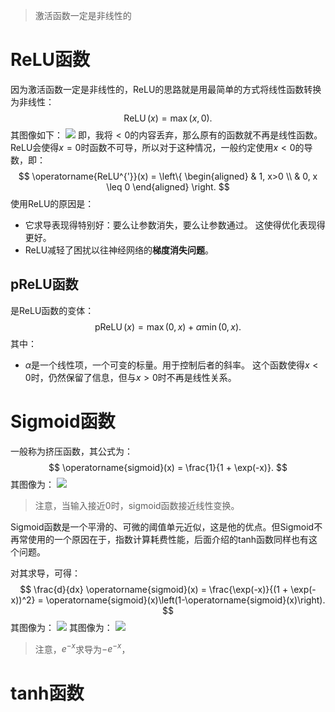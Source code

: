 > 激活函数一定是非线性的

# ReLU函数
因为激活函数一定是非线性的，ReLU的思路就是用最简单的方式将线性函数转换为非线性：
$$
\operatorname{ReLU}(x) = \max(x, 0).
$$
其图像如下：
![](Pasted%20image%2020230806165744.png|500)
即，我将$<0$的内容丢弃，那么原有的函数就不再是线性函数。ReLU会使得$x=0$时函数不可导，所以对于这种情况，一般约定使用$x<0$的导数，即：
$$
\operatorname{ReLU^{'}}(x) =
\left\{
	\begin{aligned} 
		 & 1, x>0  \\ 
		& 0, x \leq 0
	\end{aligned} 
\right.
$$
使用ReLU的原因是：
- 它求导表现得特别好：要么让参数消失，要么让参数通过。 这使得优化表现得更好。
- ReLU减轻了困扰以往神经网络的**梯度消失问题**。

## pReLU函数
是ReLU函数的变体：
$$
\operatorname{pReLU}(x) = \max(0, x) + \alpha \min(0, x).
$$
其中：
- $\alpha$是一个线性项，一个可变的标量。用于控制后者的斜率。
这个函数使得$x<0$时，仍然保留了信息，但与$x>0$时不再是线性关系。

# Sigmoid函数
一般称为挤压函数，其公式为：
$$
\operatorname{sigmoid}(x) = \frac{1}{1 + \exp(-x)}.
$$
其图像为：
![](Pasted%20image%2020230806170613.png)
> 注意，当输入接近0时，sigmoid函数接近线性变换。

Sigmoid函数是一个平滑的、可微的阈值单元近似，这是他的优点。但Sigmoid不再常使用的一个原因在于，指数计算耗费性能，后面介绍的tanh函数同样也有这个问题。

对其求导，可得：
$$
\frac{d}{dx} \operatorname{sigmoid}(x) = \frac{\exp(-x)}{(1 + \exp(-x))^2} = \operatorname{sigmoid}(x)\left(1-\operatorname{sigmoid}(x)\right).
$$
其图像为：
![](Pasted%20image%2020230806170817.png)
其图像为：
![](Pasted%20image%2020230806171603.png)

> 注意，$e^{-x}$求导为$-e^{-x}$，

# tanh函数
